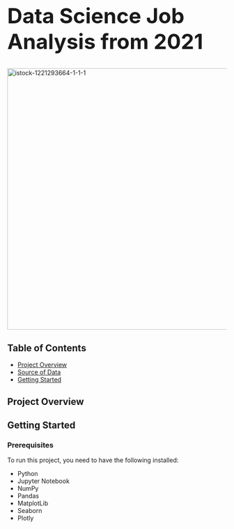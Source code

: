 <h1 style="font-size:48px;">Data Science Job Analysis from 2021</h1>

<img src="https://github.com/AngelX62/DS_Job_Clean/assets/120829581/60c6e040-07db-476a-b634-5202916cd65d" alt="istock-1221293664-1-1-1" width="600">

## Table of Contents
- [Project Overview](#project-overview)
- [Source of Data](#source-of-data)
- [Getting Started](#getting-started)
## Project Overview

## Getting Started

### Prerequisites
To run this project, you need to have the following installed:
- Python
- Jupyter Notebook
- NumPy
- Pandas
- MatplotLib
- Seaborn
- Plotly
